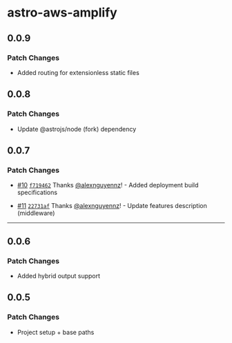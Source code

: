 # astro-aws-amplify

## 0.0.9

### Patch Changes

- Added routing for extensionless static files

## 0.0.8

### Patch Changes

- Update @astrojs/node (fork) dependency

## 0.0.7

### Patch Changes

- [#10](https://github.com/alexnguyennz/astro-aws-amplify/pull/10) [`f719462`](https://github.com/alexnguyennz/astro-aws-amplify/commit/f71946256dd1b62896bd49458eb9860f2da9ac94) Thanks [@alexnguyennz](https://github.com/alexnguyennz)! - Added deployment build specifications

- [#11](https://github.com/alexnguyennz/astro-aws-amplify/pull/11) [`22731af`](https://github.com/alexnguyennz/astro-aws-amplify/commit/22731af0794e054be7e55680f1bfe8d1c7dde7e0) Thanks [@alexnguyennz](https://github.com/alexnguyennz)! - Update features description (middleware)

---

## 0.0.6

### Patch Changes

- Added hybrid output support

## 0.0.5

### Patch Changes

- Project setup + base paths
